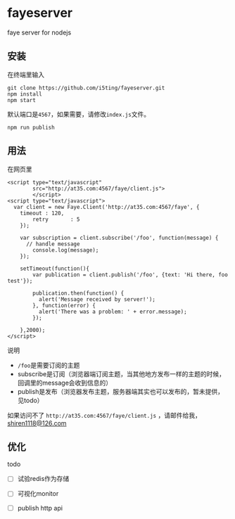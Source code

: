 fayeserver
==========

faye server for nodejs

## 安装

在终端里输入

	git clone https://github.com/i5ting/fayeserver.git
	npm install
	npm start
	
默认端口是`4567`，如果需要，请修改`index.js`文件。


	npm run publish	
	
## 用法

在网页里

```
<script type="text/javascript" 
        src="http://at35.com:4567/faye/client.js">
        </script>
<script type="text/javascript">
  var client = new Faye.Client('http://at35.com:4567/faye', {
  	timeout : 120,
		retry		: 5
	});
	
	var subscription = client.subscribe('/foo', function(message) {
	  // handle message
		console.log(message);
	});
	
	setTimeout(function(){
		var publication = client.publish('/foo', {text: 'Hi there, foo test'});

		publication.then(function() {
		  alert('Message received by server!');
		}, function(error) {
		  alert('There was a problem: ' + error.message);
		});
		
	},2000);
</script>
```

说明

- `/foo`是需要订阅的主题
- subscribe是订阅（浏览器端订阅主题，当其他地方发布一样的主题的时候，回调里的message会收到信息的）
- publish是发布（浏览器发布主题，服务器端其实也可以发布的，暂未提供，见todo）

如果访问不了 `http://at35.com:4567/faye/client.js` ，请邮件给我，shiren1118@126.com

## 优化

todo

- [ ] 试验redis作为存储
- [ ] 可视化monitor
- [ ] publish http api

